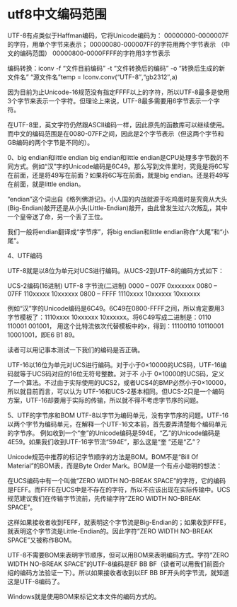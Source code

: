 # utf8中文编码范围

UTF-8有点类似于Haffman编码，它将Unicode编码为：
00000000-0000007F的字符，用单个字节来表示；
00000080-000007FF的字符用两个字节表示 （中文的编码范围）
00000800-0000FFFF的字符用3字节表示

编码转换：iconv -f “文件目前编码” -t “文件转换后的编码” -o “转换后生成的新文件名” “源文件名”temp = Iconv.conv(“UTF-8″,“gb2312″,a)

因为目前为止Unicode-16规范没有指定FFFF以上的字符，所以UTF-8最多是使用3个字节来表示一个字符。但理论上来说，UTF-8最多需要用6字节表示一个字符。

在UTF-8里，英文字符仍然跟ASCII编码一样，因此原先的函数库可以继续使用。而中文的编码范围是在0080-07FF之间，因此是2个字节表示（但这两个字节和GB编码的两个字节是不同的）。

0、big endian和little endian
big endian和little
endian是CPU处理多字节数的不同方式。例如“汉”字的Unicode编码是6C49。那么写到文件里时，究竟是将6C写在前面，还是将49写在前面？如果将6C写在前面，就是big
endian。还是将49写在前面，就是little endian。

“endian”这个词出自《格列佛游记》。小人国的内战就源于吃鸡蛋时是究竟从大头(Big-Endian)敲开还是从小头(Little-Endian)敲开，由此曾发生过六次叛乱，其中一个皇帝送了命，另一个丢了王位。

我们一般将endian翻译成“字节序”，将big endian和little
endian称作“大尾”和“小尾”。

4、UTF编码

UTF-8就是以8位为单元对UCS进行编码。从UCS-2到UTF-8的编码方式如下：

UCS-2编码(16进制) UTF-8 字节流(二进制)
0000 – 007F 0xxxxxxx
0080 – 07FF 110xxxxx 10xxxxxx
0800 – FFFF 1110xxxx 10xxxxxx 10xxxxxx

例如“汉”字的Unicode编码是6C49。6C49在0800-FFFF之间，所以肯定要用3字节模板了：1110xxxx
10xxxxxx 10xxxxxx。将6C49写成二进制是：0110 110001 001001，
用这个比特流依次代替模板中的x，得到：11100110 10110001 10001001，即E6 B1 89。

读者可以用记事本测试一下我们的编码是否正确。

UTF-16以16位为单元对UCS进行编码。对于小于0×10000的UCS码，UTF-16编码就等于UCS码对应的16位无符号整数。对于不 小于 0×10000的UCS码，定义了一个算法。不过由于实际使用的UCS2，或者UCS4的BMP必然小于0×10000，所以就目前而言，可以认为 UTF-16和UCS-2基本相同。但UCS-2只是一个编码方案，UTF-16却要用于实际的传输，所以就不得不考虑字节序的问题。

5、UTF的字节序和BOM
UTF-8以字节为编码单元，没有字节序的问题。UTF-16以两个字节为编码单元，在解释一个UTF-16文本前，首先要弄清楚每个编码单元的字节序。 例如收到一个“奎”的Unicode编码是594E，“乙”的Unicode编码是4E59。如果我们收到UTF-16字节流“594E”，那么这是“奎 ”还是“乙”？

Unicode规范中推荐的标记字节顺序的方法是BOM。BOM不是“Bill Of
Material”的BOM表，而是Byte Order Mark。BOM是一个有点小聪明的想法：

在UCS编码中有一个叫做”ZERO WIDTH NO-BREAK
SPACE”的字符，它的编码是FEFF。而FFFE在UCS中是不存在的字符，所以不应该出现在实际传输中。UCS规范建议我们在传输字节流前，先传输字符”ZERO
WIDTH NO-BREAK SPACE”。

这样如果接收者收到FEFF，就表明这个字节流是Big-Endian的；如果收到FFFE，就表明这个字节流是Little-Endian的。因此字符”ZERO
WIDTH NO-BREAK SPACE”又被称作BOM。

UTF-8不需要BOM来表明字节顺序，但可以用BOM来表明编码方式。字符”ZERO
WIDTH NO-BREAK SPACE”的UTF-8编码是EF BB
BF（读者可以用我们前面介绍的编码方法验证一下）。所以如果接收者收到以EF BB
BF开头的字节流，就知道这是UTF-8编码了。

Windows就是使用BOM来标记文本文件的编码方式的。
